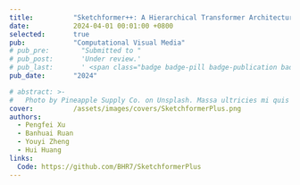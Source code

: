 ```yaml
---
title:          "Sketchformer++: A Hierarchical Transformer Architecture for Vector Sketch Representation"
date:           2024-04-01 00:01:00 +0800
selected:       true
pub:            "Computational Visual Media"
# pub_pre:        "Submitted to "
# pub_post:       'Under review.'
# pub_last:       ' <span class="badge badge-pill badge-publication badge-success">Spotlight</span>'
pub_date:       "2024"

# abstract: >-
#   Photo by Pineapple Supply Co. on Unsplash. Massa ultricies mi quis hendrerit dolor magna. Arcu non odio euismod lacinia at quis risus sed. Et tortor at risus viverra. Enim neque volutpat ac tincidunt. Dictum varius duis at consectetur lorem donec.
cover:          /assets/images/covers/SketchformerPlus.png
authors:
  - Pengfei Xu
  - Banhuai Ruan
  - Youyi Zheng
  - Hui Huang
links:
  Code: https://github.com/BHR7/SketchformerPlus
---
```

